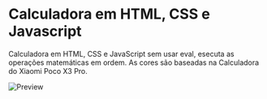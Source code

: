 # Calculadora em HTML, CSS e Javascript
Calculadora em HTML, CSS e JavaScript sem usar eval, esecuta as operações matemáticas em ordem.
As cores são baseadas na Calculadora do Xiaomi Poco X3 Pro.


![Preview](https://github.com/alxrds/alxrds.github.io/blob/main/assets/img/print.PNG?raw=true)
